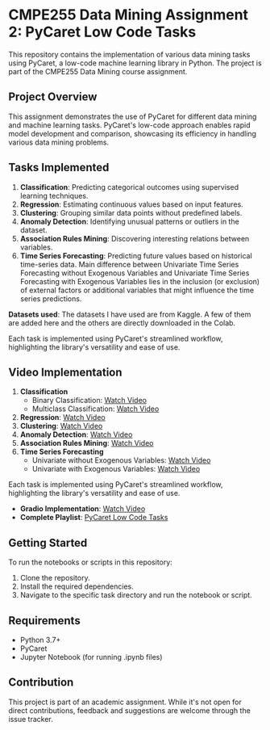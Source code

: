# CMPE255 Data Mining Assignment 2: PyCaret Low Code Tasks

This repository contains the implementation of various data mining tasks using PyCaret, a low-code machine learning library in Python. The project is part of the CMPE255 Data Mining course assignment.

## Project Overview

This assignment demonstrates the use of PyCaret for different data mining and machine learning tasks. PyCaret's low-code approach enables rapid model development and comparison, showcasing its efficiency in handling various data mining problems.

## Tasks Implemented

1. **Classification**: Predicting categorical outcomes using supervised learning techniques.
2. **Regression**: Estimating continuous values based on input features.
3. **Clustering**: Grouping similar data points without predefined labels.
4. **Anomaly Detection**: Identifying unusual patterns or outliers in the dataset.
5. **Association Rules Mining**: Discovering interesting relations between variables.
6. **Time Series Forecasting**: Predicting future values based on historical time-series data. Main difference between Univariate Time Series Forecasting without Exogenous Variables and Univariate Time Series Forecasting with Exogenous Variables lies in the inclusion (or exclusion) of external factors or additional variables that might influence the time series predictions.

**Datasets used**: The datasets I have used are from Kaggle. A few of them are added here and the others are directly downloaded in the Colab.

Each task is implemented using PyCaret's streamlined workflow, highlighting the library's versatility and ease of use.

## Video Implementation

1. **Classification**
   - Binary Classification: [Watch Video](https://youtu.be/7jb_6B7LKks)
   - Multiclass Classification: [Watch Video](https://youtu.be/G2Wta3PSPbw)
2. **Regression**: [Watch Video](https://youtu.be/YwvxquZuwhE)
3. **Clustering**: [Watch Video](https://youtu.be/e5fvEXpn4bI)
4. **Anomaly Detection**: [Watch Video](https://youtu.be/6bcgzVIPgxg)
5. **Association Rules Mining**: [Watch Video](https://youtu.be/7WagEHV4hsY)
6. **Time Series Forecasting**
   - Univariate without Exogenous Variables: [Watch Video](https://youtu.be/jbk08iuWQrk)
   - Univariate with Exogenous Variables: [Watch Video](https://youtu.be/QIQZEQ6eVLo)

Each task is implemented using PyCaret's streamlined workflow, highlighting the library's versatility and ease of use.

- **Gradio Implementation**: [Watch Video](https://youtu.be/R_VI3w19uVI)
- **Complete Playlist**: [PyCaret Low Code Tasks](https://www.youtube.com/playlist?list=PLGHkLcp2I_S99VL95LxofYaOPgjBVpJc_)

## Getting Started

To run the notebooks or scripts in this repository:

1. Clone the repository.
2. Install the required dependencies.
3. Navigate to the specific task directory and run the notebook or script.

## Requirements

- Python 3.7+
- PyCaret
- Jupyter Notebook (for running .ipynb files)

## Contribution

This project is part of an academic assignment. While it's not open for direct contributions, feedback and suggestions are welcome through the issue tracker.


